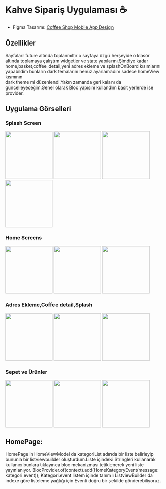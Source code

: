 # Kahve Sipariş Uygulaması ☕



- Figma Tasarımı: [Coffee Shop Mobile App Design](https://www.figma.com/design/HEHEkOvpW6XZg7PNLRbHVm/Coffee-Shop-Mobile-App-Design-(Community)?node-id=417-156&node-type=canvas)

## Özellikler

Sayfalarr future altında toplanmıltır o sayfaya özgü herşeyide o klasör altında toplamaya çalıştım widgetler ve state yapılarını.Şimdiye kadar home,basket,coffee_detail,yeni adres ekleme ve splashOnBoard kısımlarını yapabildim bunların dark temalarını henüz ayarlamadım sadece homeView kısmının  
dark theme mi düzenlendi.Yakın zamanda geri kalanı da güncelleyeceğim.Genel olarak Bloc yapısını kullandım basit yerlerde ise provider.


## Uygulama Görselleri
### Splash Screen
<img src="https://github.com/user-attachments/assets/e6a739f5-a080-44cc-b834-cb7f4c92d77d" width="150" />
<img src="https://github.com/user-attachments/assets/20a379b4-fa40-4a6c-8655-23227f663fae" width="150" />
<img src="https://github.com/user-attachments/assets/21aa7b9f-373f-491d-8197-465dee6ebbd6" width="150" />
<img src="https://github.com/user-attachments/assets/b0fd421c-eb50-47c8-87d6-0c74a9658bd9" width="150" />


### Home Screens
<img src="https://github.com/user-attachments/assets/a6d7376f-d07b-4ae4-a553-ebda5bf32099" width="150" />
<img src="https://github.com/user-attachments/assets/ac347484-2ea4-4bea-8816-dc36d3d8fef5" width="150" />
<img src="https://github.com/user-attachments/assets/3e0a5517-3384-486f-9da7-b3503c5355a9" width="150" />


### Adres Ekleme,Coffee detail,Splash
<img src="https://github.com/user-attachments/assets/049cef21-faba-4731-85d0-9a30e9947a59" width="150" />
<img src="https://github.com/user-attachments/assets/3ed6fcfb-3c73-4e53-aa93-d83a765254e2" width="150" />
<img src="https://github.com/user-attachments/assets/1fee664d-8e0d-451a-ba79-49c0f5252cac" width="150" />



### Sepet ve Ürünler
<img src="https://github.com/user-attachments/assets/238f3487-a9ba-4e89-8dad-9fbee9aff9bd" width="150" />
<img src="https://github.com/user-attachments/assets/151b3e88-df97-4f5a-9485-3f28a85d2763" width="150" />
<img src="https://github.com/user-attachments/assets/b24e659a-5229-4935-85d1-5db40d1ac52d" width="150" />



## HomePage:

HomePage in HomeViewModel da kategoriList adında bir liste belirleyip bununla bir listviewbuilder oluşturdum.Liste içindeki Stringleri kullanarak kullanıcı bunlara tıklayınca bloc mekanizması tetiklenerek yeni liste yayınlanıyor.
BlocProvider.of<HomeBloc>(context).add(HomeKategoryEvent(message: kategori.event)); 
Kategori.event listem içinde tanımlı ListviewBuilder da indexe göre listeleme yağtığı için Eventi doğru bir şekilde gönderebiliyoruz.
